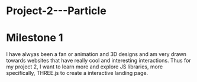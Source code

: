 # Project-2---Particle

# Milestone 1

I have alwyas been a fan or animation and 3D designs and am very drawn towards websites that have really cool and interesting interactions. Thus for my project 2, I want to learn more and explore JS libraries, more specifically, THREE.js to create a interactive landing page. 







